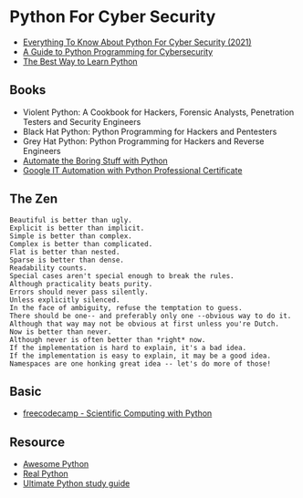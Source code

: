 # Python For Cyber Security
- [Everything To Know About Python For Cyber Security (2021)](https://www.jigsawacademy.com/blogs/cyber-security/python-for-cyber-security)
- [A Guide to Python Programming for Cybersecurity](https://simpleprogrammer.com/python-programming-for-cybersecurity/)
- [The Best Way to Learn Python](https://simpleprogrammer.com/get-started-learning-python/)

## Books
- Violent Python: A Cookbook for Hackers, Forensic Analysts, Penetration Testers and Security Engineers
- Black Hat Python: Python Programming for Hackers and Pentesters
- Grey Hat Python: Python Programming for Hackers and Reverse Engineers
- [Automate the Boring Stuff with Python](https://automatetheboringstuff.com/)
- [Google IT Automation with Python Professional Certificate](https://www.coursera.org/professional-certificates/google-it-automation?action=enroll)



## The Zen
```
Beautiful is better than ugly.
Explicit is better than implicit.
Simple is better than complex.
Complex is better than complicated.
Flat is better than nested.
Sparse is better than dense.
Readability counts.
Special cases aren't special enough to break the rules.
Although practicality beats purity.
Errors should never pass silently.
Unless explicitly silenced.
In the face of ambiguity, refuse the temptation to guess.
There should be one-- and preferably only one --obvious way to do it.
Although that way may not be obvious at first unless you're Dutch.
Now is better than never.
Although never is often better than *right* now.
If the implementation is hard to explain, it's a bad idea.
If the implementation is easy to explain, it may be a good idea.
Namespaces are one honking great idea -- let's do more of those!
```

## Basic
- [freecodecamp - Scientific Computing with Python](https://www.freecodecamp.org/learn/scientific-computing-with-python/)

## Resource
- [Awesome Python](https://github.com/vinta/awesome-python)
- [Real Python](https://realpython.com)
- [Ultimate Python study guide](https://github.com/huangsam/ultimate-python)
